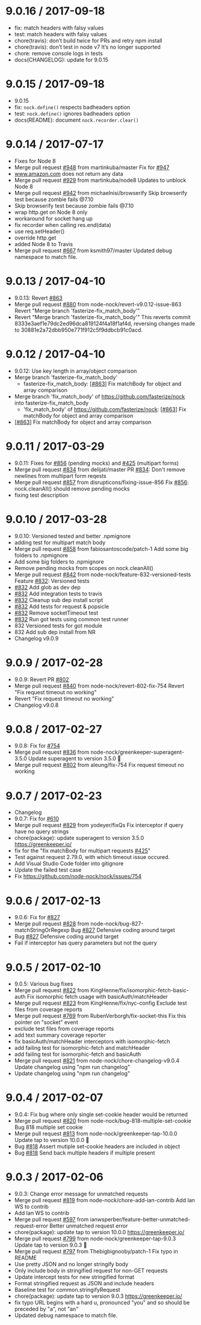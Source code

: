 9.0.16 / 2017-09-18
===================

  * fix: match headers with falsy values
  * test: match headers with falsy values
  * chore(travis): don’t build twice for PRs and retry npm install
  * chore(travis): don’t test in node v7
    It’s no longer supported
  * chore: remove console logs in tests
  * docs(CHANGELOG): update for 9.0.15

9.0.15 / 2017-09-18
===================

  * 9.0.15
  * fix: `nock.define()` respects badheaders option
  * test: `nock.define()` ignores badheaders option
  * docs(README): document `nock.recorder.clear()`

9.0.14 / 2017-07-17
===================

  * Fixes for Node 8
  * Merge pull request [#948](https://github.com/node-nock/nock/issues/948) from martinkuba/master
    Fix for [#947](https://github.com/node-nock/nock/issues/947)
  * www.amazon.com does not return any data
  * Merge pull request [#929](https://github.com/node-nock/nock/issues/929) from martinkuba/node8
    Updates to unblock Node 8
  * Merge pull request [#942](https://github.com/node-nock/nock/issues/942) from michaelnisi/browserify
    Skip browserify test because zombie fails @7.10
  * Skip browserify test because zombie fails @7.10
  * wrap http.get on Node 8 only
  * workaround for socket hang up
  * fix recorder when calling res.end(data)
  * use req.setHeader()
  * override http.get
  * added Node 8 to Travis
  * Merge pull request [#667](https://github.com/node-nock/nock/issues/667) from ksmith97/master
    Updated debug namespace to match file.

9.0.13 / 2017-04-10
===================

  * 9.0.13: Revert [#863](https://github.com/node-nock/nock/issues/863)
  * Merge pull request [#880](https://github.com/node-nock/nock/issues/880) from node-nock/revert-v9.0.12-issue-863
    Revert "Merge branch 'fasterize-fix_match_body'"
  * Revert "Merge branch 'fasterize-fix_match_body'"
    This reverts commit 8333e3aef1e79dc2ed96dca819124f4a18f1af4d, reversing
    changes made to 30881e2a72dbb950e771f912c5f9ddbcb91c0acd.

9.0.12 / 2017-04-10
===================

  * 9.0.12: Use key length in array/object comparison
  * Merge branch 'fasterize-fix_match_body'
    * fasterize-fix_match_body:
    [[#863](https://github.com/node-nock/nock/issues/863)] Fix matchBody for object and array comparison
  * Merge branch 'fix_match_body' of https://github.com/fasterize/nock into fasterize-fix_match_body
    * 'fix_match_body' of https://github.com/fasterize/nock:
    [[#863](https://github.com/node-nock/nock/issues/863)] Fix matchBody for object and array comparison
  * [[#863](https://github.com/node-nock/nock/issues/863)] Fix matchBody for object and array comparison

9.0.11 / 2017-03-29
===================

  * 9.0.11: Fixes for [#856](https://github.com/node-nock/nock/issues/856) (pending mocks) and [#425](https://github.com/node-nock/nock/issues/425) (multipart forms)
  * Merge pull request [#834](https://github.com/node-nock/nock/issues/834) from delijati/master
    PR [#834](https://github.com/node-nock/nock/issues/834): Don't remove newlines from multipart form reqests
  * Merge pull request [#857](https://github.com/node-nock/nock/issues/857) from disrupticons/fixing-issue-856
    Fix [#856](https://github.com/node-nock/nock/issues/856): nock.cleanAll() should remove pending mocks
  * fixing test description

9.0.10 / 2017-03-28
===================

  * 9.0.10: Versioned tested and better .npmignore
  * adding test for multipart match body
  * Merge pull request [#858](https://github.com/node-nock/nock/issues/858) from fabiosantoscode/patch-1
    Add some big folders to .npmignore
  * Add some big folders to .npmignore
  * Remove pending mocks from scopes on nock.cleanAll()
  * Merge pull request [#842](https://github.com/node-nock/nock/issues/842) from node-nock/feature-832-versioned-tests
    Feature [#832](https://github.com/node-nock/nock/issues/832): Versioned tests
  * [#832](https://github.com/node-nock/nock/issues/832) Add glob as dev dep
  * [#832](https://github.com/node-nock/nock/issues/832) Add integration tests to travis
  * [#832](https://github.com/node-nock/nock/issues/832) Cleanup sub dep install script
  * [#832](https://github.com/node-nock/nock/issues/832) Add tests for request & popsicle
  * [#832](https://github.com/node-nock/nock/issues/832) Remove socketTimeout test
  * [#832](https://github.com/node-nock/nock/issues/832) Run got tests using common test runner
  * 832 Versioned tests for got module
  * 832 Add sub dep install from NR
  * Changelog v9.0.9

9.0.9 / 2017-02-28
==================

  * 9.0.9: Revert PR [#802](https://github.com/node-nock/nock/issues/802)
  * Merge pull request [#840](https://github.com/node-nock/nock/issues/840) from node-nock/revert-802-fix-754
    Revert "Fix request timeout no working"
  * Revert "Fix request timeout no working"
  * Changelog v9.0.8

9.0.8 / 2017-02-27
==================

  * 9.0.8: Fix for [#754](https://github.com/node-nock/nock/issues/754)
  * Merge pull request [#836](https://github.com/node-nock/nock/issues/836) from node-nock/greenkeeper-superagent-3.5.0
    Update superagent to version 3.5.0 🚀
  * Merge pull request [#802](https://github.com/node-nock/nock/issues/802) from aleung/fix-754
    Fix request timeout no working

9.0.7 / 2017-02-23
==================

  * Changelog
  * 9.0.7: Fix for [#610](https://github.com/node-nock/nock/issues/610)
  * Merge pull request [#829](https://github.com/node-nock/nock/issues/829) from yodeyer/fixQs
    Fix interceptor if query have no query strings
  * chore(package): update superagent to version 3.5.0
    https://greenkeeper.io/
  * fix for the "fix matchBody for multipart requests [#425](https://github.com/node-nock/nock/issues/425)"
  * Test against request 2.79.0, with which timeout issue occured.
  * Add Visual Studio Code folder into gitignore
  * Update the failed test case
  * Fix https://github.com/node-nock/nock/issues/754

9.0.6 / 2017-02-13
==================

  * 9.0.6: Fix for [#827](https://github.com/node-nock/nock/issues/827)
  * Merge pull request [#828](https://github.com/node-nock/nock/issues/828) from node-nock/bug-827-matchStringOrRegexp
    Bug [#827](https://github.com/node-nock/nock/issues/827) Defensive coding around target
  * Bug [#827](https://github.com/node-nock/nock/issues/827) Defensive coding around target
  * Fail if interceptor has query parameters but not the query

9.0.5 / 2017-02-10
==================

  * 9.0.5: Various bug fixes
  * Merge pull request [#822](https://github.com/node-nock/nock/issues/822) from KingHenne/fix/isomorphic-fetch-basic-auth
    Fix isomorphic fetch usage with basicAuth/matchHeader
  * Merge pull request [#823](https://github.com/node-nock/nock/issues/823) from KingHenne/fix/nyc-config
    Exclude test files from coverage reports
  * Merge pull request [#769](https://github.com/node-nock/nock/issues/769) from RubenVerborgh/fix-socket-this
    Fix this pointer on "socket" event
  * exclude test files from coverage reports
  * add text summary coverage reporter
  * fix basicAuth/matchHeader interceptors with isomorphic-fetch
  * add failing test for isomorphic-fetch and matchHeader
  * add failing test for isomorphic-fetch and basicAuth
  * Merge pull request [#821](https://github.com/node-nock/nock/issues/821) from node-nock/chore-changelog-v9.0.4
    Update changelog using "npm run changelog"
  * Update changelog using "npm run changelog"

9.0.4 / 2017-02-07
==================

  * 9.0.4: Fix bug where only single set-cookie header would be returned
  * Merge pull request [#820](https://github.com/node-nock/nock/issues/820) from node-nock/bug-818-multiple-set-cookie
    Bug 818 multiple set cookie
  * Merge pull request [#813](https://github.com/node-nock/nock/issues/813) from node-nock/greenkeeper-tap-10.0.0
    Update tap to version 10.0.0 🚀
  * Bug [#818](https://github.com/node-nock/nock/issues/818) Assert mutiple set-cookie headers are included in object
  * Bug [#818](https://github.com/node-nock/nock/issues/818) Send back multiple headers if multiple present

9.0.3 / 2017-02-06
==================

  * 9.0.3: Change error message for unmatched requests
  * Merge pull request [#819](https://github.com/node-nock/nock/issues/819) from node-nock/chore-add-ian-contrib
    Add Ian WS to contrib
  * Add Ian WS to contrib
  * Merge pull request [#597](https://github.com/node-nock/nock/issues/597) from ianwsperber/feature-better-unmatched-request-error
    Better unmatched request error
  * chore(package): update tap to version 10.0.0
    https://greenkeeper.io/
  * Merge pull request [#799](https://github.com/node-nock/nock/issues/799) from node-nock/greenkeeper-tap-9.0.3
    Update tap to version 9.0.3 🚀
  * Merge pull request [#797](https://github.com/node-nock/nock/issues/797) from Thebigbignooby/patch-1
    Fix typo in README
  * Use pretty JSON and no longer stringify body
  * Only include body in stringified request for non-GET requests
  * Update intercept tests for new stringified format
  * Format stringified request as JSON and include headers
  * Baseline test for common.stringifyRequest
  * chore(package): update tap to version 9.0.3
    https://greenkeeper.io/
  * fix typo
    URL begins with a hard u, pronounced "you" and so should be preceded by "a", not "an"
  * Updated debug namespace to match file.
